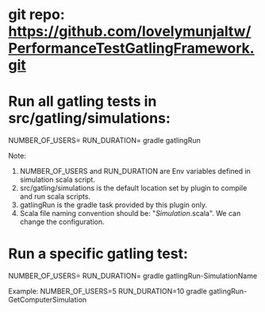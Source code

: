 # git repo: https://github.com/lovelymunjaltw/PerformanceTestGatlingFramework.git

# Run all gatling tests in src/gatling/simulations: 
NUMBER_OF_USERS=<any number> RUN_DURATION=<any number> gradle gatlingRun

Note: 
1. NUMBER_OF_USERS and RUN_DURATION are Env variables defined in simulation scala script.
2. src/gatling/simulations is the default location set by plugin to compile and run scala scripts.
3. gatlingRun is the gradle task provided by this plugin only.
4. Scala file naming convention should be: "*Simulation*.scala". We can change the configuration. 

# Run a specific gatling test:
NUMBER_OF_USERS=<any number> RUN_DURATION=<any number> gradle gatlingRun-SimulationName

Example: NUMBER_OF_USERS=5 RUN_DURATION=10 gradle gatlingRun-GetComputerSimulation